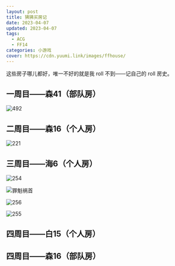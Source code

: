 ```yaml
---
layout: post
title: 狒狒买房记
date: 2023-04-07
updated: 2023-04-07
tags: 
  - ACG
  - FF14
categories: 小游戏
cover: https://cdn.yuumi.link/images/ffhouse/
---
```


这些房子哪儿都好，唯一不好的就是我 roll 不到——记自己的 roll 房史。

<!-- more -->

## 一周目——森41（部队房）

![492](https://cdn.yuumi.link/images/ffhouse/492.jpeg)



## 二周目——森16（个人房）

![221](https://cdn.yuumi.link/images/ffhouse/221.jpg)



## 三周目——海6（个人房）

![254](https://cdn.yuumi.link/images/ffhouse/254.png)

![罪魁祸首](https://cdn.yuumi.link/images/ffhouse/罪魁祸首.jpg)

![256](https://cdn.yuumi.link/images/ffhouse/256.png)

![255](https://cdn.yuumi.link/images/ffhouse/255.png)



## 四周目——白15（个人房）





## 四周目——森16（部队房）
